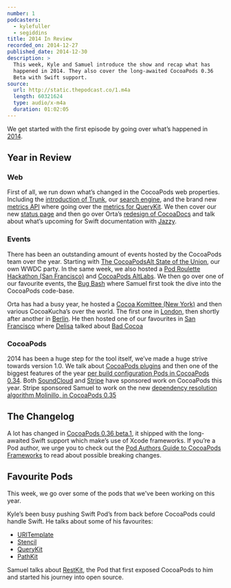 ```yaml
---
number: 1
podcasters:
  - kylefuller
  - segiddins
title: 2014 In Review
recorded_on: 2014-12-27
published_date: 2014-12-30
description: >
  This week, Kyle and Samuel introduce the show and recap what has
  happened in 2014. They also cover the long-awaited CocoaPods 0.36
  Beta with Swift support.
source:
  url: http://static.thepodcast.co/1.m4a
  length: 60321624
  type: audio/x-m4a
  duration: 01:02:05
---
```


We get started with the first episode by going over what’s happened in [2014](http://blog.cocoapods.org/Stats-2014/).

## Year in Review

### Web

First of all, we run down what’s changed in the CocoaPods web properties. Including the [introduction of Trunk](http://blog.cocoapods.org/CocoaPods-Trunk), our [search engine](http://blog.cocoapods.org/search-engine), and the brand new [metrics API](http://blog.cocoapods.org/metrics-api) where going over the [metrics for QueryKit](http://metrics.cocoapods.org/api/v1/pods/QueryKit). We then cover our new [status page](http://status.cocoapods.org/) and then go over Orta’s [redesign of CocoaDocs](http://blog.cocoapods.org/CocoaDocs2-Launch) and talk about what’s upcoming for Swift documentation with [Jazzy](http://github.com/realm/jazzy).

### Events

There has been an outstanding amount of events hosted by the CocoaPods team over the year. Starting with [The CocoaPodsAlt State of the Union](http://blog.cocoapods.org/CocoaPods-WWDC-Party), our own WWDC party. In the same week, we also hosted a [Pod Roulette Hackathon (San Francisco)](http://blog.cocoapods.org/Hackathon-Summary) and [CocoaPods AltLabs](http://blog.cocoapods.org/CocoaPods-AltLabs/). We then go over one of our favourite events, the [Bug Bash](http://blog.cocoapods.org/CocoaPods-Bug-Bash) where Samuel first took the dive into the CocoaPods code-base.

Orta has had a busy year, he hosted a [Cocoa Komittee (New York)](http://blog.cocoapods.org/The-Kommittee-NYC/) and then various CocoaKucha’s over the world. The first one in [London](http://blog.cocoapods.org/Cocoa-Kucha-2/), then shortly after another in [Berlin](http://blog.cocoapods.org/Cocoa-Kucha-3-Berlin/). He then hosted one of our favourites in [San Francisco](http://blog.cocoapods.org/Cocoa-Kucha-4) where [Delisa](https://twitter.com/kattrali) talked about [Bad Cocoa](https://speakerdeck.com/kattrali/bad-cocoa)

### CocoaPods

2014 has been a huge step for the tool itself, we’ve made a huge strive towards version 1.0. We talk about [CocoaPods plugins](http://blog.cocoapods.org/CocoaPods-0.28/) and then one of the biggest features of the year [per build configuration Pods in CocoaPods 0.34](http://blog.cocoapods.org/CocoaPods-0.34/). Both [SoundCloud](http://blog.cocoapods.org/SoundCloud) and [Stripe](http://blog.cocoapods.org/Stripe-Open-Source-Retreat) have sponsored work on CocoaPods this year. Stripe sponsored Samuel to work on the new [dependency resolution algorithm Molinillo, in CocoaPods 0.35](http://blog.cocoapods.org/CocoaPods-0.35/)

## The Changelog

A lot has changed in [CocoaPods 0.36 beta.1](https://github.com/CocoaPods/CocoaPods/blob/0.36.0.beta.1/CHANGELOG.md), it shipped with the long-awaited Swift support which make’s use of Xcode frameworks. If you’re a Pod author, we urge you to check out the [Pod Authors Guide to CocoaPods Frameworks](http://blog.cocoapods.org/Pod-Authors-Guide-to-CocoaPods-Frameworks) to read about possible breaking changes.

## Favourite Pods

This week, we go over some of the pods that we've been working on this year.

Kyle’s been busy pushing Swift Pod’s from back before CocoaPods could handle Swift. He talks about some of his favourites:

- [URITemplate](https://github.com/kylef/URITemplate.swift)
- [Stencil](https://github.com/kylef/Stencil)
- [QueryKit](http://querykit.org/)
- [PathKit](https://github.com/kylef/PathKit)

Samuel talks about [RestKit](http://restkit.org/), the Pod that first exposed CocoaPods to him and started his journey into open source.
